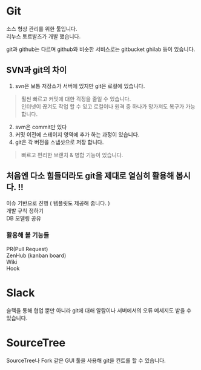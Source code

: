 
# Git
소스 형상 관리를 위한 툴입니다.<br>
리누스 토르발즈가 개발 했습니다.<br>

git과 github는 다르며 github와 비슷한 서비스로는 gitbucket ghilab 등이 있습니다.<br>

## SVN과 git의 차이
1. svn은 보통 저장소가 서버에 있지만 git은 로컬에 있습니다.<br>
> 훨씬 빠르고 커밋에 대한 걱정을 줄일 수 있습니다.<br>
> 인터넷이 끊겨도 작업 할 수 있고 로컬이나 원격 중 하나가 망가져도 복구가 가능합니다.<br>

2. svm은 commit만 있다<br>
3. 커밋 이전에 스테이지 영역에 추가 하는 과정이 있습니다.<br>
4. git은 각 버전을 스냅샷으로 저장 합니다.<br>
> 빠르고 편리한 브랜치 & 병합 기능이 있습니다.<br>

## 처음엔 다소 힘들더라도 git을 제대로 열심히 활용해 봅시다. !!

이슈 기반으로 진행 ( 템플릿도 제공해 줍니다. )<br>
개발 규칙 정하기<br>
DB 모델링 공유<br>

### 활용해 볼 기능들
PR(Pull Request)<br>
ZenHub (kanban board)<br>
Wiki<br>
Hook<br>

# Slack

슬랙을 통해 협업 뿐만 아니라 git에 대해 알람이나 서버에서의 오류 메세지도 받을 수 있습니다.

# SourceTree
SourceTree나 Fork 같은 GUI 툴을 사용해 git을 컨트롤 할 수 있습니다.